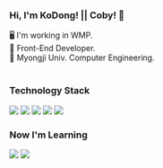 ### Hi, I'm KoDong! || Coby! 👋

🖥  I'm working in WMP. <br />
🌱  Front-End Developer. <br />
🔭  Myongji Univ. Computer Engineering. <br /><br />

### Technology Stack <br />
<div>
<img src="https://shields.io/badge/Javascript-F7DF1E?logo=JavaScript&logoColor=black" />
<img src="https://shields.io/badge/React-3498DB?logo=react&logoColor=white" />
<img src="https://shields.io/badge/Redux-593D88?logo=redux&logoColor=white" />
<img src="https://shields.io/badge/TypeScript-3178C6?logo=TypeScript&logoColor=FFF" />
<img src="https://shields.io/badge/Java-ED8B00?logo=java&logoColor=white" />
</div>

### Now I'm Learning <br />
<div>
<img src="https://img.shields.io/badge/Spring-6DB33F?logo=spring&logoColor=white" />
<img src="https://img.shields.io/badge/Kotlin-7F52FF?logo=Kotlin&logoColor=white" />
